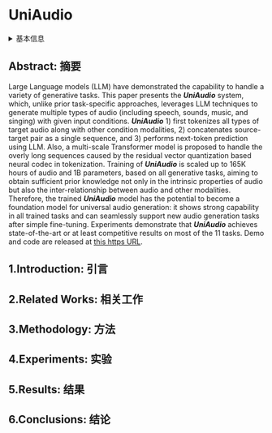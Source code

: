 # UniAudio

<details>
<summary>基本信息</summary>

- 标题: "UniAudio: An Audio Foundation Model Toward Universal Audio Generation"
- 作者:
  - 01 Dongchao Yang
  - 02 Jinchuan Tian
  - 03 Xu Tan (谭旭)
  - 04 Rongjie Huang
  - 05 Songxiang Liu
  - 06 Xuankai Chang
  - 07 Jiatong Shi
  - 08 Sheng Zhao
  - 09 Jiang Bian (边江)
  - 10 Xixin Wu
  - 11 Zhou Zhao
  - 12 Shinji Watanabe
  - 13 Helen Meng
- 链接:
  - [ArXiv](https://arxiv.org/abs/2310.00704)
  - [Publication](https://openreview.net/forum?id=nhgTmx1TZJ) ICLR2024Reject
  - [Github](https://github.com/yangdongchao/uniaudio)
  - [Demo](https://github.com/yangdongchao/UniAudio_demo)
- 文件:
  - [ArXiv](_PDF/2310.00704V5__UniAudio__An_Audio_Foundation_Model_Toward_Universal_Audio_Generation.pdf)
  - [Publication] #TODO

</details>

## Abstract: 摘要

Large Language models (LLM) have demonstrated the capability to handle a variety of generative tasks.
This paper presents the ***UniAudio*** system, which, unlike prior task-specific approaches, leverages LLM techniques to generate multiple types of audio (including speech, sounds, music, and singing) with given input conditions.
***UniAudio*** 1) first tokenizes all types of target audio along with other condition modalities, 2) concatenates source-target pair as a single sequence, and 3) performs next-token prediction using LLM.
Also, a multi-scale Transformer model is proposed to handle the overly long sequences caused by the residual vector quantization based neural codec in tokenization.
Training of ***UniAudio*** is scaled up to 165K hours of audio and 1B parameters, based on all generative tasks, aiming to obtain sufficient prior knowledge not only in the intrinsic properties of audio but also the inter-relationship between audio and other modalities.
Therefore, the trained ***UniAudio*** model has the potential to become a foundation model for universal audio generation: it shows strong capability in all trained tasks and can seamlessly support new audio generation tasks after simple fine-tuning.
Experiments demonstrate that ***UniAudio*** achieves state-of-the-art or at least competitive results on most of the 11 tasks.
Demo and code are released at [this https URL](https://github.com/yangdongchao/UniAudio).

## 1.Introduction: 引言

## 2.Related Works: 相关工作

## 3.Methodology: 方法

## 4.Experiments: 实验

## 5.Results: 结果

## 6.Conclusions: 结论
